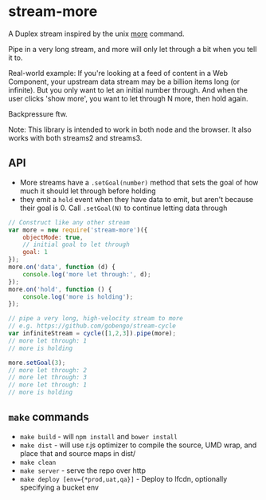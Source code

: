 # stream-more

A Duplex stream inspired by the unix [more](http://en.wikipedia.org/wiki/More_(command)) command.

Pipe in a very long stream, and more will only let through a bit when you tell it to.

Real-world example: If you're looking at a feed of content in a Web Component, your upstream data stream may be a billion items long (or infinite). But you only want to let an initial number through. And when the user clicks 'show more', you want to let through N more, then hold again.

Backpressure ftw.

Note: This library is intended to work in both node and the browser. It also works with both streams2 and streams3.

## API

* More streams have a `.setGoal(number)` method that sets the goal of how much it should let through before holding
* they emit a `hold` event when they have data to emit, but aren't because their goal is 0. Call `.setGoal(N)` to continue letting data through

```javascript
// Construct like any other stream
var more = new require('stream-more')({
    objectMode: true,
    // initial goal to let through
    goal: 1
});
more.on('data', function (d) {
    console.log('more let through:', d);
});
more.on('hold', function () {
    console.log('more is holding');
});

// pipe a very long, high-velocity stream to more
// e.g. https://github.com/gobengo/stream-cycle
var infiniteStream = cycle([1,2,3]).pipe(more);
// more let through: 1
// more is holding

more.setGoal(3);
// more let through: 2
// more let through: 3
// more let through: 1
// more is holding
```

## `make` commands

* `make build` - will `npm install` and `bower install`
* `make dist` - will use r.js optimizer to compile the source, UMD wrap, and place that and source maps in dist/
* `make clean`
* `make server` - serve the repo over http
* `make deploy [env={*prod,uat,qa}]` - Deploy to lfcdn, optionally specifying a bucket env
